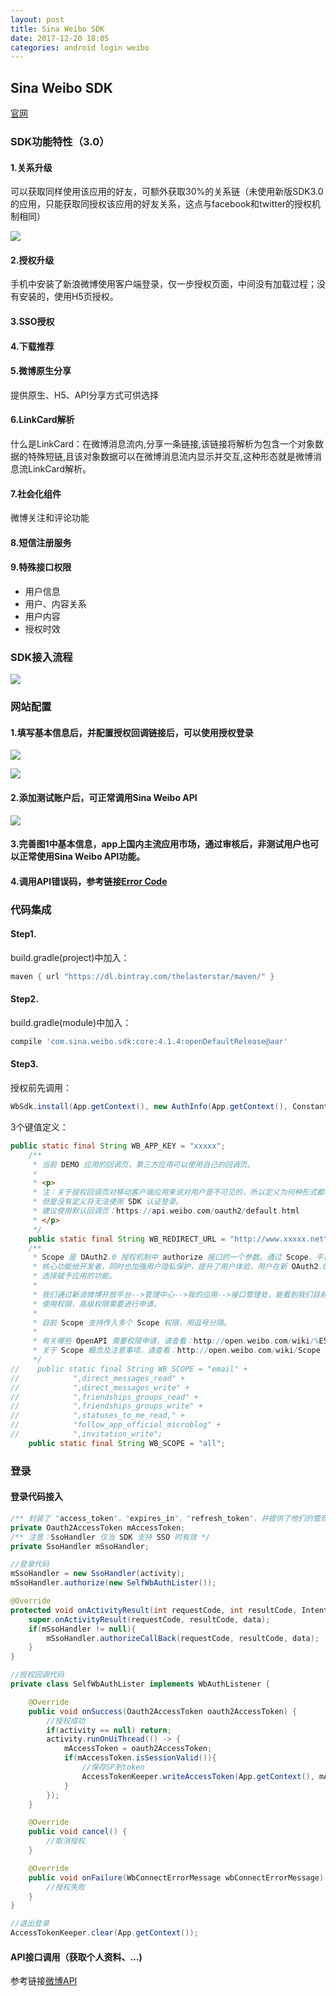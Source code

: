 ```yaml
---
layout: post
title: Sina Weibo SDK
date: 2017-12-20 18:05
categories: android login weibo
---
```


## Sina Weibo SDK

[官网][office_link]

### SDK功能特性（3.0）

#### 1.关系升级

可以获取同样使用该应用的好友，可额外获取30%的关系链（未使用新版SDK3.0的应用，只能获取同授权该应用的好友关系，这点与facebook和twitter的授权机制相同）

![](https://raw.githubusercontent.com/ysuiboli/ysuiboli.github.io/master/css/pics/sina_weibo/weibo_img1.jpg)

#### 2.授权升级

手机中安装了新浪微博使用客户端登录，仅一步授权页面，中间没有加载过程；没有安装的，使用H5页授权。

#### 3.SSO授权

#### 4.下载推荐

#### 5.微博原生分享

提供原生、H5、API分享方式可供选择

#### 6.LinkCard解析

什么是LinkCard：在微博消息流内,分享一条链接,该链接将解析为包含一个对象数据的特殊短链,且该对象数据可以在微博消息流内显示并交互,这种形态就是微博消息流LinkCard解析。

#### 7.社会化组件

微博关注和评论功能

#### 8.短信注册服务

#### 9.特殊接口权限

* 用户信息
* 用户、内容关系
* 用户内容
* 授权时效

### SDK接入流程

![](https://raw.githubusercontent.com/ysuiboli/ysuiboli.github.io/master/css/pics/sina_weibo/weibo_img2.png)


### 网站配置

#### 1.填写基本信息后，并配置授权回调链接后，可以使用授权登录

![](https://raw.githubusercontent.com/ysuiboli/ysuiboli.github.io/master/css/pics/sina_weibo/weibo_web_config1.png)

![](https://raw.githubusercontent.com/ysuiboli/ysuiboli.github.io/master/css/pics/sina_weibo/weibo_web_config2.png)

#### 2.添加测试账户后，可正常调用Sina Weibo API

![](https://raw.githubusercontent.com/ysuiboli/ysuiboli.github.io/master/css/pics/sina_weibo/weibo_web_config3.png)

#### 3.完善图1中基本信息，app上国内主流应用市场，通过审核后，非测试用户也可以正常使用Sina Weibo API功能。

#### 4.调用API错误码，参考链接[Error Code][Error_Code]

### 代码集成

#### Step1.

build.gradle(project)中加入：

```gradle
maven { url "https://dl.bintray.com/thelasterstar/maven/" }
```

#### Step2.

build.gradle(module)中加入：

```gradle
compile 'com.sina.weibo.sdk:core:4.1.4:openDefaultRelease@aar'
```

#### Step3.

授权前先调用：

```java
WbSdk.install(App.getContext(), new AuthInfo(App.getContext(), Constants.WB_APP_KEY, Constants.WB_REDIRECT_URL, Constants.WB_SCOPE));
```

3个键值定义：

```java
public static final String WB_APP_KEY = "xxxxx";
    /**
     * 当前 DEMO 应用的回调页，第三方应用可以使用自己的回调页。
     *
     * <p>
     * 注：关于授权回调页对移动客户端应用来说对用户是不可见的，所以定义为何种形式都将不影响，
     * 但是没有定义将无法使用 SDK 认证登录。
     * 建议使用默认回调页：https://api.weibo.com/oauth2/default.html
     * </p>
     */
    public static final String WB_REDIRECT_URL = "http://www.xxxxx.net";
    /**
     * Scope 是 OAuth2.0 授权机制中 authorize 接口的一个参数。通过 Scope，平台将开放更多的微博
     * 核心功能给开发者，同时也加强用户隐私保护，提升了用户体验，用户在新 OAuth2.0 授权页中有权利
     * 选择赋予应用的功能。
     *
     * 我们通过新浪微博开放平台-->管理中心-->我的应用-->接口管理处，能看到我们目前已有哪些接口的
     * 使用权限，高级权限需要进行申请。
     *
     * 目前 Scope 支持传入多个 Scope 权限，用逗号分隔。
     *
     * 有关哪些 OpenAPI 需要权限申请，请查看：http://open.weibo.com/wiki/%E5%BE%AE%E5%8D%9AAPI
     * 关于 Scope 概念及注意事项，请查看：http://open.weibo.com/wiki/Scope
     */
//    public static final String WB_SCOPE = "email" +
//            ",direct_messages_read" +
//            ",direct_messages_write" +
//            ",friendships_groups_read" +
//            ",friendships_groups_write" +
//            ",statuses_to_me_read," +
//            "follow_app_official_microblog" +
//            ",invitation_write";
    public static final String WB_SCOPE = "all";

```

### 登录

#### 登录代码接入

```java
/** 封装了 "access_token"，"expires_in"，"refresh_token"，并提供了他们的管理功能  */
private Oauth2AccessToken mAccessToken;
/** 注意：SsoHandler 仅当 SDK 支持 SSO 时有效 */
private SsoHandler mSsoHandler;

//登录代码
mSsoHandler = new SsoHandler(activity);
mSsoHandler.authorize(new SelfWbAuthLister());

@Override
protected void onActivityResult(int requestCode, int resultCode, Intent data){
    super.onActivityResult(requestCode, resultCode, data);
    if(mSsoHandler != null){
        mSsoHandler.authorizeCallBack(requestCode, resultCode, data);
    }
}

//授权回调代码
private class SelfWbAuthLister implements WbAuthListener {

    @Override
    public void onSuccess(Oauth2AccessToken oauth2AccessToken) {
    	//授权成功
        if(activity == null) return;
        activity.runOnUiThread(() -> {
            mAccessToken = oauth2AccessToken;
            if(mAccessToken.isSessionValid()){
                //保存SP到token
                AccessTokenKeeper.writeAccessToken(App.getContext(), mAccessToken);
            }
        });
    }

    @Override
    public void cancel() {
        //取消授权
    }

    @Override
    public void onFailure(WbConnectErrorMessage wbConnectErrorMessage) {
    	//授权失败
    }
}

//退出登录
AccessTokenKeeper.clear(App.getContext());

```

#### API接口调用（获取个人资料、…)

参考链接[微博API][weibo_api]




[office_link]:http://open.weibo.com/wiki/移动客户端接入
[Error_Code]:http://open.weibo.com/wiki/Error_code
[weibo_api]:http://open.weibo.com/wiki/微博API
